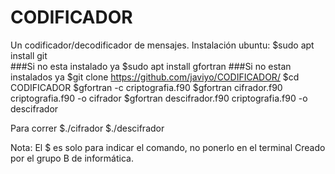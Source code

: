 # CODIFICADOR
Un codificador/decodificador de mensajes. 
Instalación ubuntu:
$sudo apt install git  
###Si no esta instalado ya
$sudo apt install gfortran 
###Si no estan instalados ya
$git clone https://github.com/javiyo/CODIFICADOR/
$cd CODIFICADOR
$gfortran -c criptografia.f90
$gfortran cifrador.f90 criptografia.f90 -o cifrador
$gfortran descifrador.f90 criptografia.f90 -o descifrador

Para correr
$./cifrador
$./descifrador

Nota: El $ es solo para indicar el comando, no ponerlo en el terminal
Creado por el grupo B de informática.
